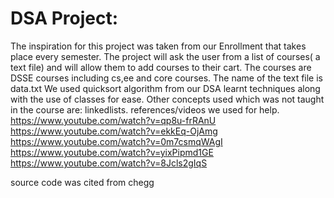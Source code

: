 # DSA Project: 
The inspiration for this project was taken from our Enrollment that takes place every semester. 
The project will ask the user from a list of courses( a text file) and will allow them to add courses to their cart. The courses are DSSE courses including cs,ee and core courses.
The name of the text file is data.txt
We used quicksort algorithm from our DSA learnt techniques along with the use of classes for ease.
Other concepts used which was not taught in the course are: linkedlists.
references/videos we used for help.
https://www.youtube.com/watch?v=qp8u-frRAnU
https://www.youtube.com/watch?v=ekkEq-OjAmg
https://www.youtube.com/watch?v=0m7csmqWAgI
https://www.youtube.com/watch?v=yixPipmd1GE
https://www.youtube.com/watch?v=8Jcls2gIqS

source code was cited from chegg
